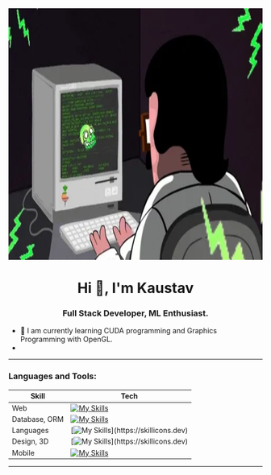 <div style="display: flex; justify-content: center; ">
    <img src="https://github.com/deka27/gitresources/blob/main/images/jTNG3RF6EwbkpD4LZx.gif" alt="painting" height="500" style="width: 100%; max-width: 100%;" />
</div>

<h1 align="center">Hi 👋, I'm Kaustav</h1>
<h3 align="center">Full Stack Developer, ML Enthusiast.</h3>

- 🚀 I am currently learning CUDA programming and Graphics Programming with OpenGL.
- 
***

<h3 align="left">Languages and Tools:</h3>

| Skill      | Tech |
| ----------- | ----------- |
| Web     | [![My Skills](https://skillicons.dev/icons?i=js,ts,html,css,react,nextjs,astro,nodejs,expressjs,flask)](https://skillicons.dev) |
| Database, ORM     | [![My Skills](https://skillicons.dev/icons?i=postgres,mongodb,prisma,supabase,drizzle)](https://skillicons.dev) |
| Languages     | [![My Skills](https://skillicons.dev/icons?i=js,ts,py,)](https://skillicons.dev) |
| Design, 3D     | [![My Skills](https://skillicons.dev/icons?i=figma,ae,blender,ai,ps,xd,pr,)](https://skillicons.dev) |
| Mobile     | [![My Skills](https://skillicons.dev/icons?i=flutter,swift)](https://skillicons.dev) |

***

